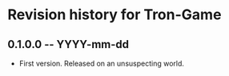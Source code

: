 # Revision history for Tron-Game

## 0.1.0.0 -- YYYY-mm-dd

* First version. Released on an unsuspecting world.
